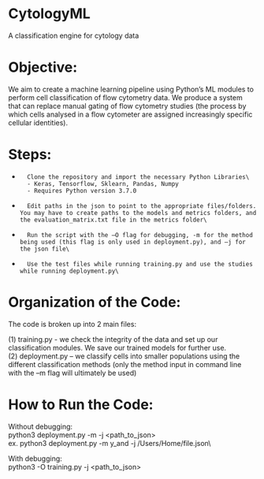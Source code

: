 # CytologyML
A classification engine for cytology data

# Objective:
We aim to create a machine learning pipeline using Python’s ML modules to perform cell classification of flow cytometry data. We produce a system that can replace manual gating of flow cytometry studies (the process by which cells analysed in a flow cytometer are assigned increasingly specific cellular identities).

# Steps:
-       Clone the repository and import the necessary Python Libraries\ 
        - Keras, Tensorflow, Sklearn, Pandas, Numpy
        - Requires Python version 3.7.0
-       Edit paths in the json to point to the appropriate files/folders. You may have to create paths to the models and metrics folders, and the evaluation_matrix.txt file in the metrics folder\
-       Run the script with the –O flag for debugging, -m for the method being used (this flag is only used in deployment.py), and –j for the json file\
-       Use the test files while running training.py and use the studies while running deployment.py\
 
# Organization of the Code:
The code is broken up into 2 main files:

(1) training.py - we check the integrity of the data and set up our classification modules. We save our trained models for further use.\
(2) deployment.py – we classify cells into smaller populations using the different classification methods (only the method input in command line with the –m flag will ultimately be used)


# How to Run the Code:
Without debugging:\
python3 deployment.py -m <method> -j <path_to_json>\
ex. python3 deployment.py -m y_and -j /Users/Home/file.json\

With debugging:\
python3 -O training.py -j <path_to_json>

